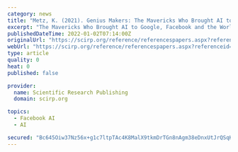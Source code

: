 ```yaml
---
category: news
title: "Metz, K. (2021). Genius Makers: The Mavericks Who Brought AI to Google, Facebook and the World. Random House."
excerpt: "The Mavericks Who Brought AI to Google, Facebook and the World. Random House. has been cited by the following article: TIT"
publishedDateTime: 2022-01-02T07:14:00Z
originalUrl: "https://scirp.org/reference/referencespapers.aspx?referenceid=3144415"
webUrl: "https://scirp.org/reference/referencespapers.aspx?referenceid=3144415"
type: article
quality: 0
heat: 0
published: false

provider:
  name: Scientific Research Publishing
  domain: scirp.org

topics:
  - Facebook AI
  - AI

secured: "Bc645Oiw37Nz56x+g1c7ltpTAc4K8MalX9tkmDrTGn8nAgm38eDnxUtJrQSqKbzOQNv2yLc66hTgOQFJL6kFrfQWDMC/50V7B8COpU7GuNHm6czRTHBBvQ4z3Qza6u7gIQHB9OOFHYXWlhESWU962ZcdfQ1A2EPWZOxPjN7Olf8rtfDAbIE00Kc6mxmCPzmT3QGtpDD9DgTto50dypZ1DZDY3hg1UP5LA5fp8utEIxdJyNN4VERE56vB8KPytNVbIR3ZfiOWP7fT7vs6ytrcCAXsmxNiEjmEZRJWZ0e9CZmqma3r+PY01SuLErjHPsE+LbOBfFakAOO0DUTFTKsuNT5GTiDIdXHJjFC0b7rbqU4=;cCZAUL8HQ879imw/zs/FAA=="
---
```


